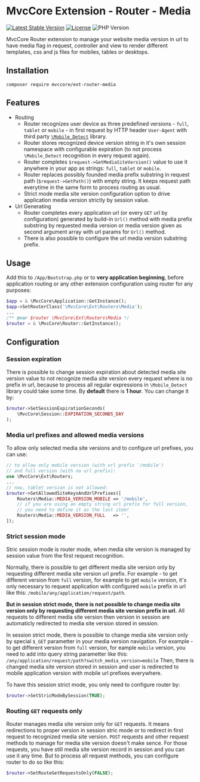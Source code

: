 # MvcCore Extension - Router - Media

[![Latest Stable Version](https://img.shields.io/badge/Stable-v4.3.1-brightgreen.svg?style=plastic)](https://github.com/mvccore/ext-router-media/releases)
[![License](https://img.shields.io/badge/Licence-BSD-brightgreen.svg?style=plastic)](https://mvccore.github.io/docs/mvccore/4.0.0/LICENCE.md)
![PHP Version](https://img.shields.io/badge/PHP->=5.3-brightgreen.svg?style=plastic)

MvcCore Router extension to manage your website media version in url
to have media flag in request, controller and view to render different
templates, css and js files for mobiles, tables or desktops.

## Installation
```shell
composer require mvccore/ext-router-media
```

## Features
- Routing
	- Router recognizes user device as three predefined versions - `full`, `tablet` or `mobile` - in first request by HTTP header `User-Agent` with third party [`\Mobile_Detect`](https://github.com/serbanghita/Mobile-Detect) library.
	- Router stores recognized device version string in it's own session namespace with configurable expiration (to not process `\Mobile_Detect` recognition in every request again).
	- Router completes `$request->GetMediaSiteVersion()` value to use it anywhere in your app as strings: `full`, `tablet` or `mobile`.
	- Router replaces possibly founded media prefix substring in request path (`$request->GetPath()`) with empty string. It keeps request path everytime in the same form to process routing as usual.
	- Strict mode media site version configuration option to drive application media version strictly by session value.
- Url Generating
	- Router completes every application url (or every `GET` url by configuration) generated by build-in `Url()` method with media 		  prefix substring by requested media version or media version given as second argument array with url params for `Url()` method.
	- There is also possible to configure the url media version substring prefix.

## Usage
Add this to `/App/Bootstrap.php` or to **very application beginning**, 
before application routing or any other extension configuration
using router for any purposes:
```php
$app = & \MvcCore\Application::GetInstance();
$app->SetRouterClass('\MvcCore\Ext\Routers\Media');
...
/** @var $router \MvcCore\Ext\Routers\Media */
$router = & \MvcCore\Router::GetInstance();
```

## Configuration

### Session expiration
There is possible to change session expiration about detected media
site version value to not recognize media site version every request
where is no prefix in url, because to process all regular expressions 
in `\Mobile_Detect` library could take some time. By **default** there is **1 hour**. 
You can change it by:
```php
$router->SetSessionExpirationSeconds(
	\MvcCore\Session::EXPIRATION_SECONDS_DAY
);
```

### Media url prefixes and allowed media versions
To allow only selected media site versions and to configure url prefixes, you can use:
```php
// to allow only mobile version (with url prefix '/mobile') 
// and full version (with no url prefix):
use \MvcCore\Ext\Routers;
...
// now, tablet version is not allowed:
$router->SetAllowedSiteKeysAndUrlPrefixes([
	Routers\Media::MEDIA_VERSION_MOBILE	=> '/mobile',
	// if you are using an empty string url prefix for full version, 
	// you need to define it as the last item!
	Routers\Media::MEDIA_VERSION_FULL	=> '',
]);
```

### Strict session mode
Stric session mode is router mode, when media site version is managed
by session value from the first request recognition. 

Normally, there is possible to get different media site version only by 
requesting different media site version url prefix. For example - to get 
different version from `full` version, for example to get `mobile` version, 
it's only necessary to request application with configured `mobile` prefix 
in url like this: `/mobile/any/application/request/path`.

**But in session strict mode, there is not possible to change media site 
version only by requesting different media site version prefix in url.**
All requests to different media site version then version in session are 
automaticly redirected to media site version stored in session.

In session strict mode, there is possible to change media site version only 
by special `$_GET` parametter in your media version navigation. For example - 
to get different version from `full` version, for eample `mobile` version, 
you need to add into query string parametter like this:
`/any/application/request/path?switch_media_version=mobile`
Then, there is changed media site version stored in session and user is 
redirected to mobile application version with mobile url prefixes everywhere.

To have this session strict mode, you only need to configure router by:
```php
$router->SetStricModeBySession(TRUE);
```

### Routing `GET` requests only
Router manages media site version only for `GET` requests. It means
redirections to proper version in session stric mode or to redirect
in first request to recognized media site version. `POST` requests
and other request methods to manage for media site version doesn't 
make sence. For those requests, you have still media site version 
record in session and you can use it any time. But to process all
request methods, you can configure router to do so like this:
```php
$router->SetRouteGetRequestsOnly(FALSE);
```
